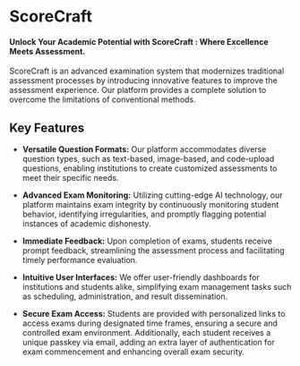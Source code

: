 # ScoreCraft
#### Unlock Your Academic Potential with ScoreCraft : Where Excellence Meets Assessment.

ScoreCraft is an advanced examination system that modernizes traditional assessment processes by introducing innovative features to improve the assessment experience. Our platform provides a complete solution to overcome the limitations of conventional methods.

## Key Features

- **Versatile Question Formats:** Our platform accommodates diverse question types, such as text-based, image-based, and code-upload questions, enabling institutions to create customized assessments to meet their specific needs.

- **Advanced Exam Monitoring:** Utilizing cutting-edge AI technology, our platform maintains exam integrity by continuously monitoring student behavior, identifying irregularities, and promptly flagging potential instances of academic dishonesty.

- **Immediate Feedback:** Upon completion of exams, students receive prompt feedback, streamlining the assessment process and facilitating timely performance evaluation.

- **Intuitive User Interfaces:** We offer user-friendly dashboards for institutions and students alike, simplifying exam management tasks such as scheduling, administration, and result dissemination.

- **Secure Exam Access:** Students are provided with personalized links to access exams during designated time frames, ensuring a secure and controlled exam environment. Additionally, each student receives a unique passkey via email, adding an extra layer of authentication for exam commencement and enhancing overall exam security.
